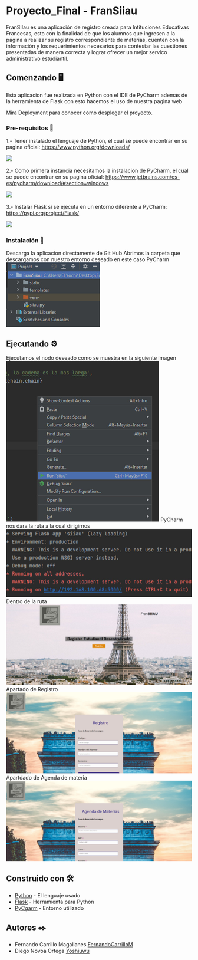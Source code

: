 # Proyecto_Final - FranSiiau

FranSIIau es una aplicación de registro creada para Intituciones Educativas Francesas, esto con la finalidad de que los alumnos que ingresen a la página a realizar su registro correspondiente de materias, cuenten con la información y los requerimientos necesarios para contestar las cuestiones presentadas de manera correcta y lograr ofrecer un mejor servico administrativo estudiantil.

## Comenzando 🖥️
Esta aplicacion fue realizada en Python con el IDE de PyCharm además de la herramienta de Flask con esto hacemos el uso de nuestra pagina web

Mira Deployment para conocer como desplegar el proyecto.
### Pre-requisitos 📓
1.- Tener instalado el lenguaje de Python, el cual se puede encontrar en su pagina oficial: https://www.python.org/downloads/

<img src="https://user-images.githubusercontent.com/84459707/123178112-29dec380-d44c-11eb-803b-b6b25f57728d.png"/>

2.- Como primera instancia necesitamos la instalacion de PyCharm, el cual se puede encontrar en su pagina oficial: https://www.jetbrains.com/es-es/pycharm/download/#section=windows

<img src="https://user-images.githubusercontent.com/84459707/123177329-b12b3780-d44a-11eb-8e94-d409bf89d613.png"/>

3.- Instalar Flask si se ejecuta en un entorno diferente a PyCharm: https://pypi.org/project/Flask/

<img src="https://user-images.githubusercontent.com/84459707/123177904-c6549600-d44b-11eb-9ff6-0984b3ed04cf.png"/>

### Instalación 🔧

Descarga la aplicacion directamente de Git Hub
Abrimos la carpeta que descargamos con nuestro entorno deseado en este caso PyCharm
![Image text](https://github.com/FernandoCarrilloM/Proyecto_Final/blob/master/1.jpeg)
## Ejecutando ⚙️

Ejecutamos el nodo deseado como se muestra en la siguiente imagen
![Image text](https://github.com/FernandoCarrilloM/Proyecto_Final/blob/master/2.jpeg)
PyCharm nos dara la ruta a la cual dirigirnos
![Image text](https://github.com/FernandoCarrilloM/Proyecto_Final/blob/master/3.jpeg)
Dentro de la ruta
![Image text](https://github.com/FernandoCarrilloM/Proyecto_Final/blob/master/4.jpeg)
Apartado de Registro
![Image text](https://github.com/FernandoCarrilloM/Proyecto_Final/blob/master/5.jpeg)
Apartdado de Agenda de materia
![Image text](https://github.com/FernandoCarrilloM/Proyecto_Final/blob/master/6.jpeg)
## Construido con 🛠️
  - [Python](https://www.python.org/downloads/) - El lenguaje usado
  - [Flask](https://pypi.org/project/Flask/) - Herramienta para Python
  - [PyCgarm](https://www.jetbrains.com/es-es/pycharm/download/#section=windows) - Entorno utilizado
## Autores ✒️
  - Fernando Carrillo Magallanes [FernandoCarrilloM](https://github.com/FernandoCarrilloM)
  - Diego Novoa Ortega [Yoshiuwu](https://github.com/Yoshiuwu)
